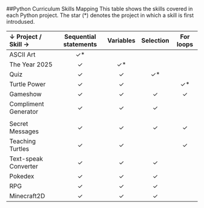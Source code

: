 ##Python Curriculum Skills Mapping
This table shows the skills covered in each Python project. The star (*) denotes the project in which a skill is first introdused.

| ↓ Project  /  Skill → | Sequential statements  | Variables  | Selection | For loops |
|:--|:-:|:-:|:-:|:-:|
| ASCII Art             |✓*| | | |
| The Year 2025         |✓|✓*| | |
| Quiz                  |✓|✓|✓*| |
| Turtle Power          |✓|✓| |✓*|
| Gameshow              |✓|✓|✓|✓|
| Compliment Generator  |✓|✓|✓| |
||||||
| Secret Messages       |✓|✓|✓|✓|
| Teaching Turtles      |✓|✓| |✓|
| Text-speak Converter  |✓|✓|✓| |
| Pokedex               |✓|✓|✓| |
| RPG                   |✓|✓|✓| |
| Minecraft2D           |✓|✓|✓| |
